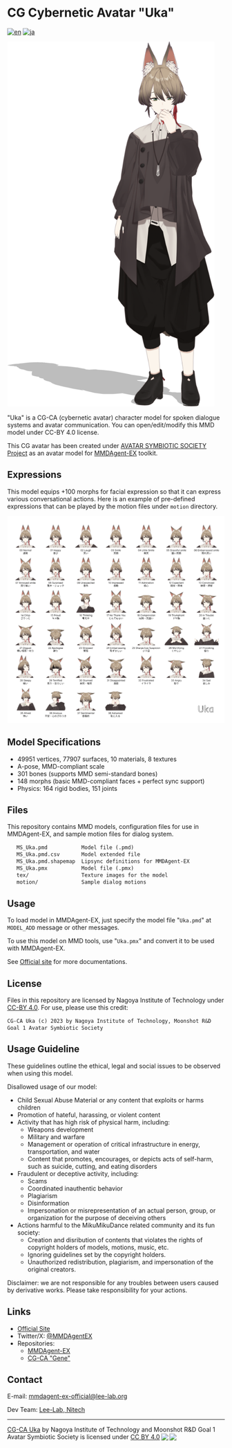 # CG Cybernetic Avatar "Uka"

[![en](https://img.shields.io/badge/lang-en-red.svg)](README.md)
[![ja](https://img.shields.io/badge/lang-ja-blue.svg)](README.ja.md)

<img width="480" alt="snapshot" src="uka.png"/>

"Uka" is a CG-CA (cybernetic avatar) character model for spoken dialogue systems and avatar communication.  You can open/edit/modify this MMD model under CC-BY 4.0 license.

This CG avatar has been created under [AVATAR SYMBIOTIC SOCIETY Project](https://avatar-ss.org/en/index.html) as an avatar model for [MMDAgent-EX](https://mmdagent-ex.dev/) toolkit.

## Expressions

This model equips +100 morphs for facial expression so that it can express various conversational actions.  Here is an example of pre-defined expressions that can be played by the motion files under `motion` directory.

![example.png](example.png)

## Model Specifications

- 49951 vertices, 77907 surfaces, 10 materials, 8 textures
- A-pose, MMD-compliant scale
- 301 bones (supports MMD semi-standard bones)
- 148 morphs (basic MMD-compliant faces + perfect sync support)
- Physics: 164 rigid bodies, 151 joints

## Files

This repository contains MMD models, configuration files for use in MMDAgent-EX, and sample motion files for dialog system.

```text
   MS_Uka.pmd           Model file (.pmd)
   MS_Uka.pmd.csv       Model extended file
   MS_Uka.pmd.shapemap  Lipsync definitions for MMDAgent-EX
   MS_Uka.pmx           Model file (.pmx)
   tex/                 Texture images for the model
   motion/              Sample dialog motions
```

## Usage

To load model in MMDAgent-EX, just specify the model file "`Uka.pmd`" at `MODEL_ADD` message or other messages.

To use this model on MMD tools, use "`Uka.pmx`" and convert it to be used with MMDAgent-EX.

See [Official site](https://mmdagent-ex.dev/) for more documentations.

## License

Files in this repository are licensed by Nagoya Institute of Technology under [CC-BY 4.0](https://creativecommons.org/licenses/by/4.0/deed.en).  For use, please use this credit:

```text
CG-CA Uka (c) 2023 by Nagoya Institute of Technology, Moonshot R&D Goal 1 Avatar Symbiotic Society
```

## Usage Guideline

These guidelines outline the ethical, legal and social issues to be observed when using this model.

Disallowed usage of our model:

- Child Sexual Abuse Material or any content that exploits or harms children
- Promotion of hateful, harassing, or violent content
- Activity that has high risk of physical harm, including:
  - Weapons development
  - Military and warfare
  - Management or operation of critical infrastructure in energy, transportation, and water
  - Content that promotes, encourages, or depicts acts of self-harm, such as suicide, cutting, and eating disorders
- Fraudulent or deceptive activity, including:
  - Scams
  - Coordinated inauthentic behavior
  - Plagiarism
  - Disinformation
  - Impersonation or misrepresentation of an actual person, group, or organization for the purpose of deceiving others
- Actions harmful to the MikuMikuDance related community and its fun society:
  - Creation and disribution of contents that violates the rights of copyright holders of models, motions, music, etc.
  - Ignoring guidelines set by the copyright holders.
  - Unauthorized redistribution, plagiarism, and impersonation of the original creators.

Disclaimer: we are not responsible for any troubles between users caused by derivative works. Please take responsibility for your actions.

## Links

- [Official Site](https://mmdagent-ex.dev/)
- Twitter/X: [@MMDAgentEX](https://twitter.com/MMDAgentEX)
- Repositories:
  - [MMDAgent-EX](https://github.com/mmdagent-ex/MMDAgent-EX)
  - [CG-CA "Gene"](https://github.com/mmdagent-ex/gene)

## Contact

E-mail: mmdagent-ex-official@lee-lab.org

Dev Team: [Lee-Lab, Nitech](https://www.slp.nitech.ac.jp/en/)

---
<p xmlns:cc="http://creativecommons.org/ns#" xmlns:dct="http://purl.org/dc/terms/"><a property="dct:title" rel="cc:attributionURL" href="https://github.com/mmdagent-ex/uka">CG-CA Uka</a> by <span property="cc:attributionName">Nagoya Institute of Technology and Moonshot R&D Goal 1 Avatar Symbiotic Society</span> is licensed under <a href="http://creativecommons.org/licenses/by/4.0/?ref=chooser-v1" target="_blank" rel="license noopener noreferrer" style="display:inline-block;">CC BY 4.0<img style="height:22px!important;margin-left:3px;vertical-align:text-bottom;" src="https://mirrors.creativecommons.org/presskit/icons/cc.svg?ref=chooser-v1"><img style="height:22px!important;margin-left:3px;vertical-align:text-bottom;" src="https://mirrors.creativecommons.org/presskit/icons/by.svg?ref=chooser-v1"></a></p>